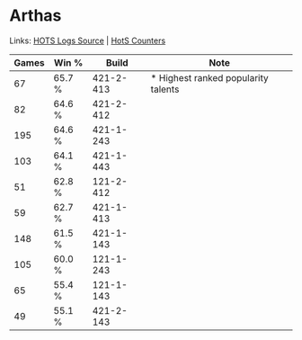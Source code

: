 # Arthas

Links: [HOTS Logs Source](https://www.hotslogs.com/Sitewide/HeroDetails?Hero=Arthas) | [HotS Counters](http://hotscounters.com/#/hero/Arthas)

Games  | Win %  | Build     | Note
-----  | -----  | -----     | ----
67     | 65.7 % | 421-2-413 | * Highest ranked popularity talents
82     | 64.6 % | 421-2-412 | 
195    | 64.6 % | 421-1-243 | 
103    | 64.1 % | 421-1-443 | 
51     | 62.8 % | 121-2-412 | 
59     | 62.7 % | 421-1-413 | 
148    | 61.5 % | 421-1-143 | 
105    | 60.0 % | 121-1-243 | 
65     | 55.4 % | 121-1-143 | 
49     | 55.1 % | 421-2-143 | 
